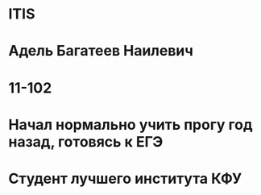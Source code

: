 # ITIS
# Адель Багатеев Наилевич
# 11-102
# Начал нормально учить прогу год назад, готовясь к ЕГЭ
# Студент лучшего института КФУ
